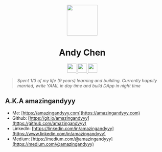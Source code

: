 <p styles="font-size: 20rem" align="center">
    <img styles="margin: 0px" width="100px" src="https://i.imgur.com/jtmVNrq.png" />
</p>
<h1 align="center">Andy Chen</h1>

<p align="center">
   <a href="https://www.amazingandyyy.com" target="_blank">
      <img styles="margin: 20px" height="30px" src="https://encrypted-tbn0.gstatic.com/images?q=tbn%3AANd9GcQMT8Cjhrp7e7pmTWbyLds7Sm9Z0BIgdoD-iQCaL8Xqqcl1yIsY" />
   </a>
   <a href="https://github.com/amazingandyyy" target="_blank">
      <img styles="margin: 20px" height="30px" src="https://github.githubassets.com/images/modules/logos_page/GitHub-Mark.png" />
   </a>
   <a href="https://www.linkedin.com/in/amazingandyyy" target="_blank">
      <img styles="margin: 20px" height="30px" src="https://img.freepik.com/free-icon/linkedin-logo-with-rounded-corners_318-9541.jpg?size=338&ext=jpg" />
   </a>
</p>

> *Spent 1/3 of my life (9 years) learning and building. Currently happily married, write YAML in day time and build DApp in night time*

<!-- <a href="https://mentorcruise.com/mentor/andychen/"> <img src="https://cdn.mentorcruise.com/img/banner/fire-sm.svg" width="240" alt="MentorCruise"> </a> -->

## A.K.A **amazingandyyy**
- Me: [https://amazingandyyy.com](https://amazingandyyy.com)
- Github: [https://git.io/amazingandyyy](https://github.com/amazingandyyy)
- LinkedIn: [https://linkedin.com/in/amazingandyyy](https://www.linkedin.com/in/amazingandyyy)
- Medium: [https://medium.com/@amazingandyyy](https://medium.com/@amazingandyyy)
